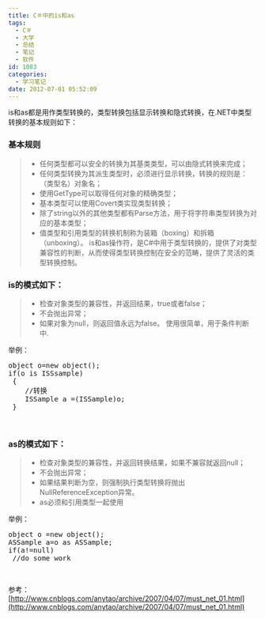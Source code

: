 ```yaml
---
title: C＃中的is和as
tags:
  - C＃
  - 大学
  - 总结
  - 笔记
  - 软件
id: 1083
categories:
  - 学习笔记
date: 2012-07-01 05:52:09
---
```


is和as都是用作类型转换的，类型转换包括显示转换和隐式转换，在.NET中类型转换的基本规则如下：

### 基本规则

> *   任何类型都可以安全的转换为其基类类型，可以由隐式转换来完成；
> *   任何类型转换为其派生类型时，必须进行显示转换，转换的规则是：（类型名）对象名；
> *   使用GetType可以取得任何对象的精确类型；
> *   基本类型可以使用Covert类实现类型转换；
> *   除了string以外的其他类型都有Parse方法，用于将字符串类型转换为对应的基本类型；
> *   值类型和引用类型的转换机制称为装箱（boxing）和拆箱（unboxing）。
is和as操作符，是C#中用于类型转换的，提供了对类型兼容性的判断，从而使得类型转换控制在安全的范畴，提供了灵活的类型转换控制。

### is的模式如下：

> *   检查对象类型的兼容性，并返回结果，true或者false；
> *   不会抛出异常；
> *   如果对象为null，则返回值永远为false。
使用很简单，用于条件判断中.

举例：
<pre class="lang:c# decode:true">object o=new object();
if(o is ISSsample)
 {
    //转换
    ISSample a =(ISSample)o;
 }</pre>
&nbsp;

### as的模式如下：

> *   检查对象类型的兼容性，并返回转换结果，如果不兼容就返回null；
> *   不会抛出异常；
> *   如果结果判断为空，则强制执行类型转换将抛出NullReferenceException异常。
> *   as必须和引用类型一起使用

举例：
<pre class="lang:c# decode:true">object o =new object();
ASSample a=o as ASSample;
if(a!=null)
 //do some work</pre>
&nbsp;

参考：[http://www.cnblogs.com/anytao/archive/2007/04/07/must_net_01.html](http://www.cnblogs.com/anytao/archive/2007/04/07/must_net_01.html)